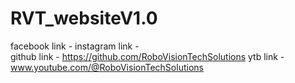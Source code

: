 # RVT_websiteV1.0


facebook link -
instagram link -  
github link - https://github.com/RoboVisionTechSolutions
ytb link - www.youtube.com/@RoboVisionTechSolutions
